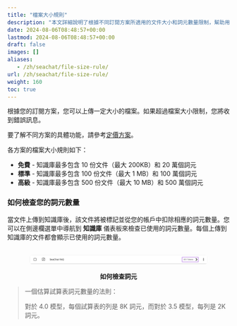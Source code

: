 ```yaml
---
title: "檔案大小規則"
description: "本文詳細說明了根據不同訂閱方案所適用的文件大小和詞元數量限制，幫助用戶了解各方案的具體規則。根據不同的訂閱方案，文件大小和詞元數量皆有不同的限制規則。"
date: 2024-08-06T08:48:57+00:00
lastmod: 2024-08-06T08:48:57+00:00
draft: false
images: []
aliases:
   - /zh/seachat/file-size-rule/
url: /zh/seachat/file-size-rule/
weight: 160 
toc: true
---
```


根據您的訂閱方案，您可以上傳一定大小的檔案。如果超過檔案大小限制，您將收到錯誤訊息。

要了解不同方案的具體功能，請參考[定價方案](https://wiki.seasalt.ai/zh/seachat/seachat-payments/pricing-plans/)。

各方案的檔案大小規則如下：

- **免費** - 知識庫最多包含 10 份文件（最大 200KB）和 20 萬個詞元
- **標準** - 知識庫最多包含 100 份文件（最大 1 MB）和 100 萬個詞元
- **高級** - 知識庫最多包含 500 份文件（最大 10 MB）和 500 萬個詞元


### 如何檢查您的詞元數量

當文件上傳到知識庫後，該文件將被標記並從您的帳戶中扣除相應的詞元數量。您可以在側邊欄選單中導航到 **知識庫** 儀表板來檢查已使用的詞元數量。每個上傳到知識庫的文件都會顯示已使用的詞元數量。

<br/>
<center>
<a style="border-radius: 0.4rem; cursor: zoom-in;" href="/images/seachat/zh/pricing-plans/check-tokens.png" target="_blank">
<img width="80%" style="border-radius: 0.4rem" src="/images/seachat/zh/pricing-plans/check-tokens.png" alt="">
</a>

**如何檢查詞元**
</center>

> 一個估算試算表詞元數量的法則：
>
> 對於 4.0 模型，每個試算表的列是 8K 詞元，而對於 3.5 模型，每列是 2K 詞元。